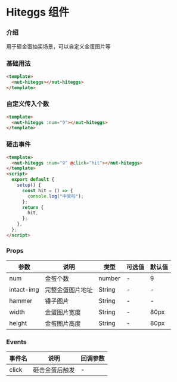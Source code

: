 # Hiteggs 组件

### 介绍

用于砸金蛋抽奖场景，可以自定义金蛋图片等

### 基础用法

```html
<template>
  <nut-hiteggs></nut-hiteggs>
</template>
```

### 自定义传入个数

```html
<template>
  <nut-hiteggs :num="9"></nut-hiteggs>
</template>
```

### 砸击事件

```html
<template>
  <nut-hiteggs :num="9" @click="hit"></nut-hiteggs>
</template>
<script>
  export default {
    setup() {
      const hit = () => {
        console.log("中奖啦");
      };
      return {
        hit,
      };
    },
  };
</script>
```

### Props

| 参数       | 说明             | 类型   | 可选值 | 默认值 |
|------------|----------------|--------|--------|--------|
| num        | 金蛋个数         | number | -      | 9      |
| intact-img | 完整金蛋图片地址 | String | -      | -      |
| hammer     | 锤子图片         | String | -      | -      |
| width      | 金蛋图片宽度     | String | -      | 80px   |
| height     | 金蛋图片高度     | String | -      | 80px   |

### Events

| 事件名 | 说明           | 回调参数 |
|--------|--------------|----------|
| click  | 砸击金蛋后触发 | -        |
